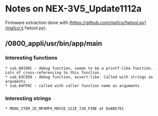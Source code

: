 # Notes on NEX-3V5_Update1112a

Firmware extraction done with [https://github.com/ma1co/fwtool.py](ma1co's fwtool.py).

## /0800_appli/usr/bin/app/main

### Interesting functions

    * sub_60199C : debug function, seems to be a printf-like function. Lots of cross-referencing to this function.
    * sub_63C958 : debug function, assert-like. Called with strings as arguments
    * sub_64FF0C : called with caller function name as arguments

### Interesting strings

    * MENU_ITEM_ID_MP4MP4_MOVIE_SIZE_720_FINE at 0xB8E701
